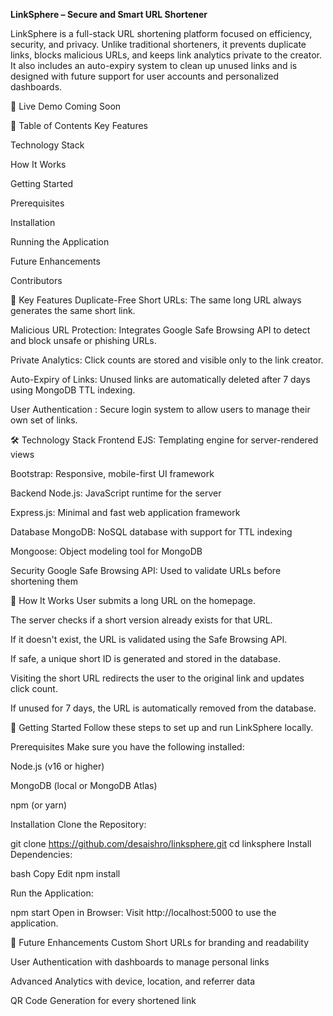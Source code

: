 **LinkSphere – Secure and Smart URL Shortener**

LinkSphere is a full-stack URL shortening platform focused on efficiency, security, and privacy. Unlike traditional shorteners, it prevents duplicate links, blocks malicious URLs, and keeps link analytics private to the creator. It also includes an auto-expiry system to clean up unused links and is designed with future support for user accounts and personalized dashboards.

🔗 Live Demo
Coming Soon

📑 Table of Contents
Key Features

Technology Stack

How It Works

Getting Started

Prerequisites

Installation

Running the Application

Future Enhancements

Contributors

🚀 Key Features
Duplicate-Free Short URLs: The same long URL always generates the same short link.

Malicious URL Protection: Integrates Google Safe Browsing API to detect and block unsafe or phishing URLs.

Private Analytics: Click counts are stored and visible only to the link creator.

Auto-Expiry of Links: Unused links are automatically deleted after 7 days using MongoDB TTL indexing.

User Authentication : Secure login system to allow users to manage their own set of links.

🛠️ Technology Stack
Frontend
EJS: Templating engine for server-rendered views

Bootstrap: Responsive, mobile-first UI framework

Backend
Node.js: JavaScript runtime for the server

Express.js: Minimal and fast web application framework

Database
MongoDB: NoSQL database with support for TTL indexing

Mongoose: Object modeling tool for MongoDB

Security
Google Safe Browsing API: Used to validate URLs before shortening them

📌 How It Works
User submits a long URL on the homepage.

The server checks if a short version already exists for that URL.

If it doesn't exist, the URL is validated using the Safe Browsing API.

If safe, a unique short ID is generated and stored in the database.

Visiting the short URL redirects the user to the original link and updates click count.

If unused for 7 days, the URL is automatically removed from the database.

🏁 Getting Started
Follow these steps to set up and run LinkSphere locally.

Prerequisites
Make sure you have the following installed:

Node.js (v16 or higher)

MongoDB (local or MongoDB Atlas)

npm (or yarn)

Installation
Clone the Repository:


git clone https://github.com/desaishro/linksphere.git
cd linksphere
Install Dependencies:

bash
Copy
Edit
npm install

Run the Application:

npm start
Open in Browser:
Visit http://localhost:5000 to use the application.

🌱 Future Enhancements
Custom Short URLs for branding and readability

User Authentication with dashboards to manage personal links

Advanced Analytics with device, location, and referrer data

QR Code Generation for every shortened link
